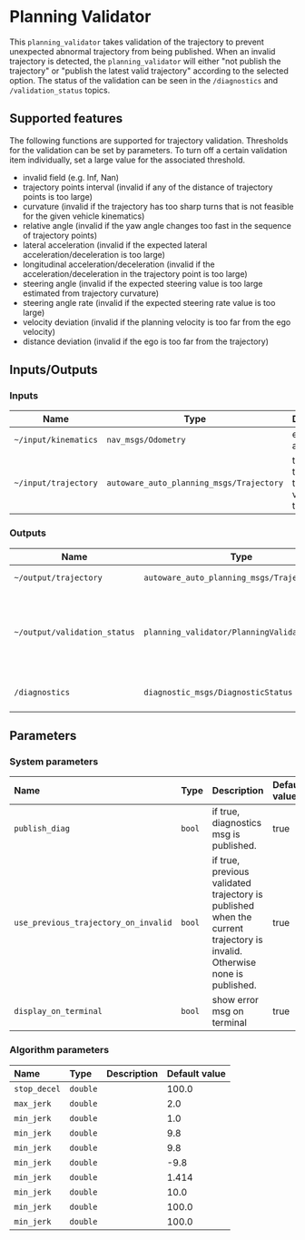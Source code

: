 # Planning Validator

This `planning_validator` takes validation of the trajectory to prevent unexpected abnormal trajectory from being published. When an invalid trajectory is detected, the `planning_validator` will either "not publish the trajectory" or "publish the latest valid trajectory" according to the selected option. The status of the validation can be seen in the `/diagnostics` and `/validation_status` topics.

## Supported features

The following functions are supported for trajectory validation. Thresholds for the validation can be set by parameters. To turn off a certain validation item individually, set a large value for the associated threshold.

- invalid field (e.g. Inf, Nan)
- trajectory points interval (invalid if any of the distance of trajectory points is too large)
- curvature (invalid if the trajectory has too sharp turns that is not feasible for the given vehicle kinematics)
- relative angle (invalid if the yaw angle changes too fast in the sequence of trajectory points)
- lateral acceleration (invalid if the expected lateral acceleration/deceleration is too large)
- longitudinal acceleration/deceleration (invalid if the acceleration/deceleration in the trajectory point is too large)
- steering angle (invalid if the expected steering value is too large estimated from trajectory curvature)
- steering angle rate (invalid if the expected steering rate value is too large)
- velocity deviation (invalid if the planning velocity is too far from the ego velocity)
- distance deviation (invalid if the ego is too far from the trajectory)

## Inputs/Outputs

### Inputs

| Name                 | Type                                     | Description                                    |
| -------------------- | ---------------------------------------- | ---------------------------------------------- |
| `~/input/kinematics` | `nav_msgs/Odometry`                      | ego pose and twist                             |
| `~/input/trajectory` | `autoware_auto_planning_msgs/Trajectory` | target trajectory to be validated in this node |

### Outputs

| Name                         | Type                                         | Description                                                               |
| ---------------------------- | -------------------------------------------- | ------------------------------------------------------------------------- |
| `~/output/trajectory`        | `autoware_auto_planning_msgs/Trajectory`     | validated trajectory                                                      |
| `~/output/validation_status` | `planning_validator/PlanningValidatorStatus` | validator status to inform the reason why the trajectory is valid/invalid |
| `/diagnostics`               | `diagnostic_msgs/DiagnosticStatus`           | diagnostics to report errors                                              |

## Parameters

### System parameters

| Name                                 | Type   | Description                                                                                                              | Default value |
| :----------------------------------- | :----- | :----------------------------------------------------------------------------------------------------------------------- | :------------ |
| `publish_diag`                       | `bool` | if true, diagnostics msg is published.                                                                                   | true          |
| `use_previous_trajectory_on_invalid` | `bool` | if true, previous validated trajectory is published when the current trajectory is invalid. Otherwise none is published. | true          |
| `display_on_terminal`                | `bool` | show error msg on terminal                                                                                               | true          |

### Algorithm parameters

| Name         | Type     | Description | Default value |
| :----------- | :------- | :---------- | :------------ |
| `stop_decel` | `double` |             | 100.0         |
| `max_jerk`   | `double` |             | 2.0           |
| `min_jerk`   | `double` |             | 1.0           |
| `min_jerk`   | `double` |             | 9.8           |
| `min_jerk`   | `double` |             | 9.8           |
| `min_jerk`   | `double` |             | -9.8          |
| `min_jerk`   | `double` |             | 1.414         |
| `min_jerk`   | `double` |             | 10.0          |
| `min_jerk`   | `double` |             | 100.0         |
| `min_jerk`   | `double` |             | 100.0         |
